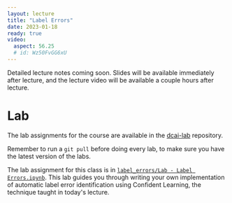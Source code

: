 ```yaml
---
layout: lecture
title: "Label Errors"
date: 2023-01-18
ready: true
video:
  aspect: 56.25
  # id: Wz50FvGG6xU
---
```


Detailed lecture notes coming soon. Slides will be available immediately after lecture, and the lecture video will be available a couple hours after lecture.

# Lab

The lab assignments for the course are available in the [dcai-lab](https://github.com/dcai-course/dcai-lab) repository.

Remember to run a `git pull` before doing every lab, to make sure you have the latest version of the labs.

The lab assignment for this class is in [`label_errors/Lab - Label Errors.ipynb`](https://github.com/dcai-course/dcai-lab/blob/master/label_errors/Lab%20-%20Label%20Errors.ipynb). This lab guides you through writing your own implementation of automatic label error identification using Confident Learning, the technique taught in today's lecture.

